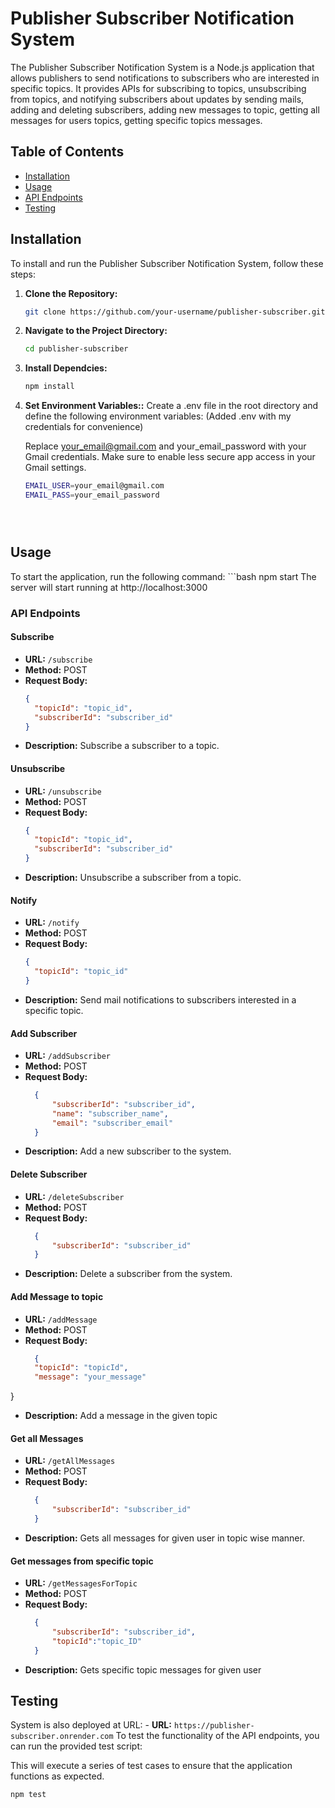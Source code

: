 # Publisher Subscriber Notification System

The Publisher Subscriber Notification System is a Node.js application that allows publishers to send notifications to subscribers who are interested in specific topics. It provides APIs for subscribing to topics, unsubscribing from topics, and notifying subscribers about updates by sending mails, adding and deleting subscribers, adding new messages to topic, getting all messages for users topics, getting specific topics messages.

## Table of Contents

- [Installation](#installation)
- [Usage](#usage)
- [API Endpoints](#api-endpoints)
- [Testing](#testing)

## Installation

To install and run the Publisher Subscriber Notification System, follow these steps:

1. **Clone the Repository:**

   ```bash
   git clone https://github.com/your-username/publisher-subscriber.git


2. **Navigate to the Project Directory:**

   ```bash
   cd publisher-subscriber

3. **Install Dependcies:**

   ```bash
   npm install

3. **Set Environment Variables::**
    Create a .env file in the root directory and define the following environment variables: (Added .env with my credentials for convenience)

    Replace your_email@gmail.com and your_email_password with your Gmail credentials. Make sure to enable less secure app access in your Gmail settings.
    ```bash
    EMAIL_USER=your_email@gmail.com
    EMAIL_PASS=your_email_password





## Usage
To start the application, run the following command:
    ```bash
    npm start
The server will start running at http://localhost:3000

### API Endpoints

#### Subscribe

- **URL:** `/subscribe`
- **Method:** POST
- **Request Body:**
  ```json
  {
    "topicId": "topic_id",
    "subscriberId": "subscriber_id"
  }
- **Description:** Subscribe a subscriber to a topic.

#### Unsubscribe

- **URL:** `/unsubscribe`
- **Method:** POST
- **Request Body:**
  ```json
  {
    "topicId": "topic_id",
    "subscriberId": "subscriber_id"
  }
- **Description:** Unsubscribe a subscriber from a topic.


#### Notify

- **URL:** `/notify`
- **Method:** POST
- **Request Body:**
  ```json
  {
    "topicId": "topic_id"
  }
- **Description:** Send mail notifications to subscribers interested in a specific topic.


#### Add Subscriber

- **URL:** `/addSubscriber`
- **Method:** POST
- **Request Body:**
  ```json
    {
        "subscriberId": "subscriber_id",
        "name": "subscriber_name",
        "email": "subscriber_email"
    }
- **Description:** Add a new subscriber to the system.
 
#### Delete Subscriber

- **URL:** `/deleteSubscriber`
- **Method:** POST
- **Request Body:**
  ```json
    {
        "subscriberId": "subscriber_id"
    }
- **Description:** Delete a subscriber from the system.

#### Add Message to topic

- **URL:** `/addMessage`
- **Method:** POST
- **Request Body:**
  ```json
    {
    "topicId": "topicId",
    "message": "your_message"
}
- **Description:** Add a message in the given topic


#### Get all Messages

- **URL:** `/getAllMessages`
- **Method:** POST
- **Request Body:**
  ```json
    {
        "subscriberId": "subscriber_id"
    }
- **Description:** Gets all messages for given user in topic wise manner.

#### Get messages from specific topic

- **URL:** `/getMessagesForTopic`
- **Method:** POST
- **Request Body:**
  ```json
    {
        "subscriberId": "subscriber_id",
        "topicId":"topic_ID"
    }
- **Description:** Gets specific topic messages for given user 
 
 

## Testing

System is also deployed at URL: - **URL:** `https://publisher-subscriber.onrender.com`
To test the functionality of the API endpoints, you can run the provided test script:

This will execute a series of test cases to ensure that the application functions as expected.

```bash
npm test